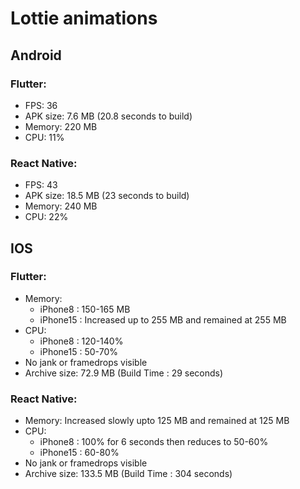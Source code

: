 # Lottie animations

## Android 

### Flutter:

- FPS: 36
- APK size: 7.6 MB (20.8 seconds to build)
- Memory: 220 MB
- CPU: 11%


### React Native:

- FPS: 43
- APK size: 18.5 MB (23 seconds to build)
- Memory: 240 MB
- CPU: 22%


## IOS

### Flutter:

- Memory: 
	- iPhone8 : 150-165 MB
	- iPhone15 : Increased up to 255 MB and remained at 255 MB
- CPU: 
	- iPhone8 : 120-140% 
	- iPhone15 : 50-70%
- No jank or framedrops visible
- Archive size: 72.9 MB (Build Time : 29 seconds)

### React Native:

- Memory: Increased slowly upto 125 MB and remained at 125 MB
- CPU: 
	- iPhone8 : 100% for 6 seconds then reduces to 50-60%   
	- iPhone15 : 60-80% 
- No jank or framedrops visible
- Archive size: 133.5 MB (Build Time : 304 seconds)
 